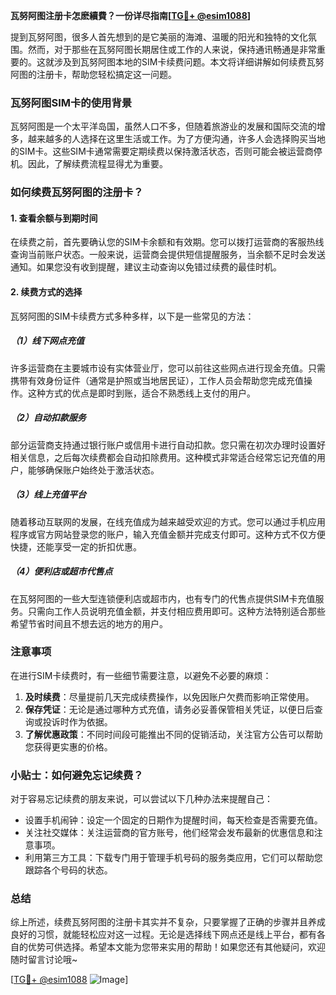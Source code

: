 **瓦努阿图注册卡怎麽續費？一份详尽指南[[TG💪+ @esim1088](https://t.me/s/esim1088)]**

提到瓦努阿图，很多人首先想到的是它美丽的海滩、温暖的阳光和独特的文化氛围。然而，对于那些在瓦努阿图长期居住或工作的人来说，保持通讯畅通是非常重要的。这就涉及到瓦努阿图本地的SIM卡续费问题。本文将详细讲解如何续费瓦努阿图的注册卡，帮助您轻松搞定这一问题。

### 瓦努阿图SIM卡的使用背景

瓦努阿图是一个太平洋岛国，虽然人口不多，但随着旅游业的发展和国际交流的增多，越来越多的人选择在这里生活或工作。为了方便沟通，许多人会选择购买当地的SIM卡。这些SIM卡通常需要定期续费以保持激活状态，否则可能会被运营商停机。因此，了解续费流程显得尤为重要。

### 如何续费瓦努阿图的注册卡？

#### 1. 查看余额与到期时间

在续费之前，首先要确认您的SIM卡余额和有效期。您可以拨打运营商的客服热线查询当前账户状态。一般来说，运营商会提供短信提醒服务，当余额不足时会发送通知。如果您没有收到提醒，建议主动查询以免错过续费的最佳时机。

#### 2. 续费方式的选择

瓦努阿图的SIM卡续费方式多种多样，以下是一些常见的方法：

##### （1）线下网点充值

许多运营商在主要城市设有实体营业厅，您可以前往这些网点进行现金充值。只需携带有效身份证件（通常是护照或当地居民证），工作人员会帮助您完成充值操作。这种方式的优点是即时到账，适合不熟悉线上支付的用户。

##### （2）自动扣款服务

部分运营商支持通过银行账户或信用卡进行自动扣款。您只需在初次办理时设置好相关信息，之后每次续费都会自动扣除费用。这种模式非常适合经常忘记充值的用户，能够确保账户始终处于激活状态。

##### （3）线上充值平台

随着移动互联网的发展，在线充值成为越来越受欢迎的方式。您可以通过手机应用程序或官方网站登录您的账户，输入充值金额并完成支付即可。这种方式不仅方便快捷，还能享受一定的折扣优惠。

##### （4）便利店或超市代售点

在瓦努阿图的一些大型连锁便利店或超市内，也有专门的代售点提供SIM卡充值服务。只需向工作人员说明充值金额，并支付相应费用即可。这种方法特别适合那些希望节省时间且不想去远的地方的用户。

### 注意事项

在进行SIM卡续费时，有一些细节需要注意，以避免不必要的麻烦：

1. **及时续费**：尽量提前几天完成续费操作，以免因账户欠费而影响正常使用。
2. **保存凭证**：无论是通过哪种方式充值，请务必妥善保管相关凭证，以便日后查询或投诉时作为依据。
3. **了解优惠政策**：不同时间段可能推出不同的促销活动，关注官方公告可以帮助您获得更实惠的价格。

### 小贴士：如何避免忘记续费？

对于容易忘记续费的朋友来说，可以尝试以下几种办法来提醒自己：

- 设置手机闹钟：设定一个固定的日期作为提醒时间，每天检查是否需要充值。
- 关注社交媒体：关注运营商的官方账号，他们经常会发布最新的优惠信息和注意事项。
- 利用第三方工具：下载专门用于管理手机号码的服务类应用，它们可以帮助您跟踪各个号码的状态。

### 总结

综上所述，续费瓦努阿图的注册卡其实并不复杂，只要掌握了正确的步骤并且养成良好的习惯，就能轻松应对这一过程。无论是选择线下网点还是线上平台，都有各自的优势可供选择。希望本文能为您带来实用的帮助！如果您还有其他疑问，欢迎随时留言讨论哦~

[[TG💪+ @esim1088](https://t.me/s/esim1088) ![Image](https://i.postimg.cc/4NQfJmqS/Snipaste-2025-05-13-00-14-12.png)]